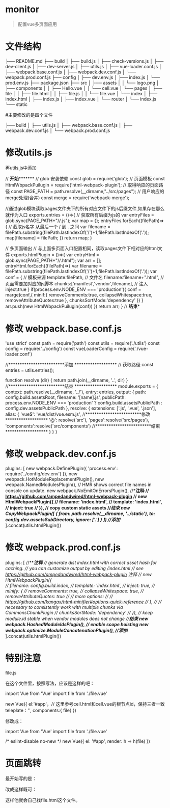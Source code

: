 # monitor

> 配置vue多页面应用

# 文件结构

├── README.md
├── build
│   ├── build.js
│   ├── check-versions.js
│   ├── dev-client.js
│   ├── dev-server.js
│   ├── utils.js
│   ├── vue-loader.conf.js
│   ├── webpack.base.conf.js
│   ├── webpack.dev.conf.js
│   └── webpack.prod.conf.js
├── config
│   ├── dev.env.js
│   ├── index.js
│   └── prod.env.js
├── package.json
├── src
│   ├── assets
│   │   └── logo.png
│   ├── components
│   │   ├── Hello.vue
│   │   └── cell.vue
│   └── pages
│       ├── file
│       │   ├── file.html
│       │   ├── file.js
│       │   └── file.vue
│       └── index
│           ├── index.html
│           ├── index.js
│           ├── index.vue
│           └── router
│               └── index.js
└── static

#主要修改的是四个文件

├── build
│   ├── utils.js
│   ├── webpack.base.conf.js
│   ├── webpack.dev.conf.js
│   └── webpack.prod.conf.js

# 修改utils.js

再utils.js中添加

// ****************开始***********************
// glob 安装依赖
const glob = require('glob');
// 页面模板
const HtmlWbpackPuilugin = require('html-webpack-plugin');
// 取得响应的页面路径
const PAGE_PATH = path.resolve(__dirname,"../src/pages");
// 用户响应的merge处理(合并)
const merge = require('webpack-merge');

//通过glob模块读取pages文件夹下的所有对应文件下的js后缀文件,如果存在那么就作为入口
exports.entries = ()=>{
  // 获取所有后缀为js的
  var entryFiles = glob.sync(PAGE_PATH+"/*/*.js");
  var map = {};
  entryFiles.forEach((filePath)=>{
    // 截取js名字   从最后一个 / 到 . 之间
    var filename = filePath.substring(filePath.lastIndexOf('\/')+1,filePath.lastIndexOf('.'));
    map[filename] = filePath;
    })
    return map;
}

// 多页面输出
// 与上面多页面入口配置相同，读取pages文件下相对应的html文件
exports.htmlPlugin = ()=>{
  var entryHtml = glob.sync(PAGE_PATH+"/*/*.html");
  var arr = [];
  entryHtml.forEach((filePath)=>{
    var filename = filePath.substring(filePath.lastIndexOf('\/')+1,filePath.lastIndexOf('.'));
    var conf = {
      // 模板来源
      template:filePath,
      // 文件名
      filename:filename+".html",
      // 页面需要加对应的js脚本
      chunks:['manifest','vendor',filename],
      // 注入
      inject:true
    }
    if(process.env.NODE_ENV === 'production'){
      conf = marge(conf,{
        minif:{
          removeComments:true,
          collapseWhitespace:true,
          removeAttributeQuotes:true
        },
        chunksSortMode:'dependency'
      })
    }
    arr.push(new HtmlWbpackPuilugin(conf))
  })
  return arr;
}
// ************************结束*************************

# 修改 webpack.base.conf.js
'use strict'
const path = require('path')
const utils = require('./utils')
const config = require('../config')
const vueLoaderConfig = require('./vue-loader.conf')

//*************************添加 *******************
// 获取路径
const entries = utils.entries();

function resolve (dir) {
  return path.join(__dirname, '..', dir)
}
//*************************结束 *******************
module.exports = {
  context: path.resolve(__dirname, '../'),
  entry: entries,
  output: {
    path: config.build.assetsRoot,
    filename: '[name].js',
    publicPath: process.env.NODE_ENV === 'production'
      ? config.build.assetsPublicPath
      : config.dev.assetsPublicPath
  },
  resolve: {
    extensions: ['.js', '.vue', '.json'],
    alias: {
      'vue$': 'vue/dist/vue.esm.js',
//*************************修改 *******************
      '@': resolve('src'),
      'pages':resolve('src/pages'),
      'components':resolve('src/components')
//*************************结束 *******************
    }
  }
}
# 修改 webpack.dev.conf.js

plugins: [
    new webpack.DefinePlugin({
      'process.env': require('../config/dev.env')
    }),
    new webpack.HotModuleReplacementPlugin(),
    new webpack.NamedModulesPlugin(), // HMR shows correct file names in console on update.
    new webpack.NoEmitOnErrorsPlugin(),
//*************************注释**********************
    // https://github.com/ampedandwired/html-webpack-plugin
    // new HtmlWebpackPlugin({
    //   filename: 'index.html',
    //   template: 'index.html',
    //   inject: true
    // }),
    // copy custom static assets
//************************结束**********************
    new CopyWebpackPlugin([
      {
        from: path.resolve(__dirname, '../static'),
        to: config.dev.assetsSubDirectory,
        ignore: ['.*']
      }
    ])
//**********************添加*************************
  ].concat(utils.htmlPlugin())
  
  # 修改 webpack.prod.conf.js
  
  plugins: [
  //*************************注释**********************
    // generate dist index.html with correct asset hash for caching.
    // you can customize output by editing /index.html
    // see https://github.com/ampedandwired/html-webpack-plugin
注释
    // new HtmlWebpackPlugin({	
    //   filename: config.build.index,
    //   template: 'index.html',
    //   inject: true,
    //   minify: {
    //     removeComments: true,
    //     collapseWhitespace: true,
    //     removeAttributeQuotes: true
    //     // more options:
    //     // https://github.com/kangax/html-minifier#options-quick-reference
    //   },
    //   // necessary to consistently work with multiple chunks via CommonsChunkPlugin
    //   chunksSortMode: 'dependency'
    // }),
    // keep module.id stable when vendor modules does not change
//************************结束**********************
    new webpack.HashedModuleIdsPlugin(),
    // enable scope hoisting
    new webpack.optimize.ModuleConcatenationPlugin(),
//**********************添加*************************
    ].concat(utils.htmlPlugin())
    
# 特别注意

file.js

在这个文件里，按照写法，应该是这样的吧：

import Vue from 'Vue'
import file from './file.vue'

new Vue({
    el:'#app'，// 这里参考cell.html和cell.vue的根节点id，保持三者一致
    teleplate：'<file/>',
    components:{ file}
})

修改成：

import Vue from 'Vue'
import file from './file.vue'

/* eslint-disable no-new */
new Vue({
  el: '#app',
  render: h => h(file)
})

# 页面跳转
最开始写的是：

 <!-- index.html -->
<a href='../file/file.html'></a>

改成这样既可：

 <!-- index.html -->
<a href='cell.html'></a>

这样他就会自己找file.html这个文件。

